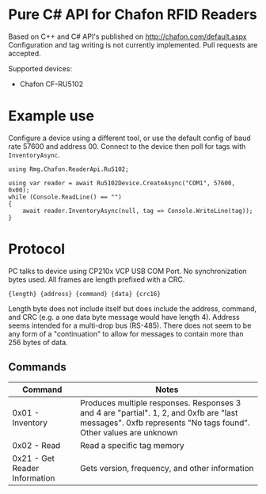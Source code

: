 
# Pure C# API for Chafon RFID Readers
Based on C++ and C# API's published on http://chafon.com/default.aspx
Configuration and tag writing is not currently implemented.  Pull requests are accepted.

Supported devices:
- Chafon CF-RU5102

# Example use
Configure a device using a different tool, or use the default config of baud rate 57600 and address 00.  Connect to the device then poll for tags with `InventoryAsync`.

    using Rmg.Chafon.ReaderApi.Ru5102;

    using var reader = await Ru5102Device.CreateAsync("COM1", 57600, 0x00);
    while (Console.ReadLine() == "")
    {
        await reader.InventoryAsync(null, tag => Console.WriteLine(tag));
    }

# Protocol
PC talks to device using CP210x VCP USB COM Port.  No synchronization bytes used.  All 
frames are length prefixed with a CRC.

    {length} {address} {command} {data} {crc16}

Length byte does not include itself but does include the address, command, and CRC (e.g. a 
one data byte message would have length 4).  Address seems intended for a multi-drop bus 
(RS-485).  There does not seem to be any form of a "continuation" to allow for messages to
contain more than 256 bytes of data.

## Commands
| Command | Notes |
|--|--|
| 0x01 - Inventory | Produces multiple responses.  Responses 3 and 4 are "partial".  1, 2, and 0xfb are "last messages".  0xfb represents "No tags found".  Other values are unknown |
| 0x02 - Read | Read a specific tag memory |
| 0x21 - Get Reader Information | Gets version, frequency, and other information |